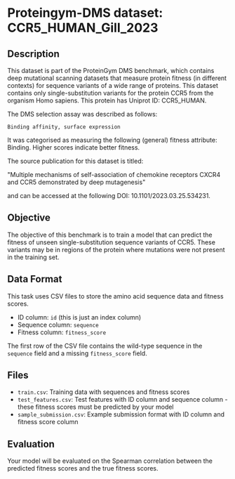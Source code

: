 
# Proteingym-DMS dataset: CCR5_HUMAN_Gill_2023

## Description

This dataset is part of the ProteinGym DMS benchmark, which contains deep mutational scanning datasets that measure
protein fitness (in different contexts) for sequence variants of a wide range of proteins. This dataset contains
only single-substitution variants for the protein CCR5 from the organism Homo sapiens. This protein has Uniprot ID: CCR5_HUMAN. 

The DMS selection assay was described as follows: 

    Binding affinity, surface expression

It was categorised as measuring the following (general) fitness attribute: Binding. Higher scores indicate better fitness.

The source publication for this dataset is titled: 

"Multiple mechanisms of self-association of chemokine receptors CXCR4 and CCR5 demonstrated by deep mutagenesis"

and can be accessed at the following DOI: 10.1101/2023.03.25.534231.

## Objective

The objective of this benchmark is to train a model that can predict the fitness of unseen single-substitution sequence variants of CCR5.
These variants may be in regions of the protein where mutations were not present in the training set.

## Data Format

This task uses CSV files to store the amino acid sequence data and fitness scores.
- ID column: `id` (this is just an index column)
- Sequence column: `sequence`
- Fitness column: `fitness_score`

The first row of the CSV file contains the wild-type sequence in the `sequence` field and a missing `fitness_score` field.

## Files

- `train.csv`: Training data with sequences and fitness scores
- `test_features.csv`: Test features with ID column and sequence column - these fitness scores must be predicted by your model
- `sample_submission.csv`: Example submission format with ID column and fitness score column

## Evaluation

Your model will be evaluated on the Spearman correlation between the predicted fitness scores and the true fitness scores.

